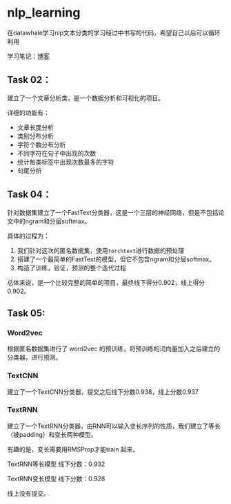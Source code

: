# nlp_learning
 在datawhale学习nlp文本分类的学习经过中书写的代码，希望自己以后可以循环利用
 
 学习笔记：[博客](https://www.yuque.com/zzhijiki/ssgfub)

## Task 02：

建立了一个文章分析类，是一个数据分析和可视化的项目。

详细的功能有：

- 文章长度分析
- 类别分布分析
- 字符个数分布分析
- 不同字符在句子中出现的次数
- 统计每类标签中出现次数最多的字符
- 句尾分析



## Task 04：

针对数据集建立了一个FastText分类器，这是一个三层的神经网络，但是不包括论文中的ngram和分层softmax。

具体的过程为：

1. 我们针对这次的匿名数据集，使用`torchtext`进行数据的预处理
2. 搭建了一个最简单的FastText的模型，但它不包含ngram和分层softmax。
3. 构造了训练，验证，预测的整个迭代过程

总体来说，是一个比较完整的简单的项目，最终线下得分0.902，线上得分0.902。



## Task 05:

### Word2vec

根据匿名数据集进行了 word2vec 的预训练，将预训练的词向量加入之后建立的分类器，进行预测。

### TextCNN

建立了一个TextCNN分类器，提交之后线下分数0.938，线上分数0.937


### TextRNN

建立了一个TextRNN分类器，由RNN可以输入变长序列的性质，我们建立了等长（被padding）和变长两种模型。

有趣的是，变长需要用RMSProp才能train 起来。

TextRNN等长模型 线下分数：0.932

TextRNN变长模型 线下分数：0.928

线上没有提交。
